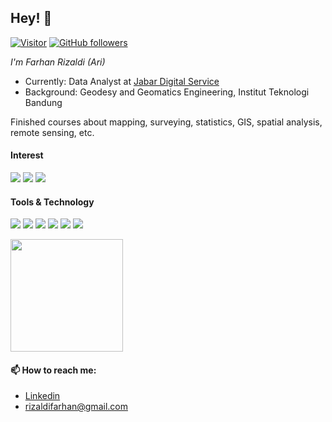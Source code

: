 <h2>Hey! 👋</h2>

[![Visitor](https://visitor-badge.laobi.icu/badge?page_id=farhanriz)](https://github.com/farhanriz) [![GitHub followers](https://img.shields.io/github/followers/farhanriz.svg?style=social&label=Follow)](https://github.com/farhanriz?tab=followers)

<i>I'm Farhan Rizaldi (Ari)</i>
- Currently: Data Analyst at [Jabar Digital Service](https://digitalservice.jabarprov.go.id/)
- Background: Geodesy and Geomatics Engineering, Institut Teknologi Bandung

Finished courses about mapping, surveying, statistics, GIS, spatial analysis, remote sensing, etc.

<h4>Interest</h4>

![](https://img.shields.io/badge/Data_Analysis--informational?style=flat&logo=<LOGO_NAME>&logoColor=white&color=2bbc8a) ![](https://img.shields.io/badge/-Data_Visualization-informational?style=flat&logo=<LOGO_NAME>&logoColor=white&color=2bbc8a) ![](https://img.shields.io/badge/Spatial_&_GIS_Analysis--informational?style=flat&logo=<LOGO_NAME>&logoColor=white&color=2bbc8a)


<h4>Tools & Technology</h4>

![](https://img.shields.io/badge/OS-Windows-informational?style=flat&logo=<LOGO_NAME>&logoColor=white&color=2bbc8a) ![](https://img.shields.io/badge/Code-Python-informational?style=flat&logo=<LOGO_NAME>&logoColor=white&color=2bbc8a) ![](https://img.shields.io/badge/Code-SQL-informational?style=flat&logo=<LOGO_NAME>&logoColor=white&color=2bbc8a) ![](https://img.shields.io/badge/Viz-Tableau-informational?style=flat&logo=<LOGO_NAME>&logoColor=white&color=2bbc8a) ![](https://img.shields.io/badge/GIS-QGIS-informational?style=flat&logo=<LOGO_NAME>&logoColor=white&color=2bbc8a) ![](https://img.shields.io/badge/GIS-ArcGIS-informational?style=flat&logo=<LOGO_NAME>&logoColor=white&color=2bbc8a)  

<img height="180em" src="https://github-readme-stats.vercel.app/api?username=farhanriz&show_icons=true&hide_border=true&&count_private=true&include_all_commits=true" />

<h4>📫 How to reach me:</h4>

- [Linkedin](https://www.linkedin.com/in/farhanrizaldi/)
- <a href="mailto:rizaldifarhan@gmail.com">rizaldifarhan@gmail.com</a>


